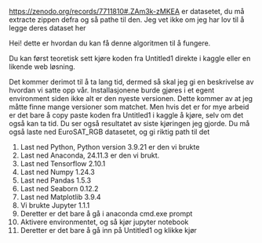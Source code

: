https://zenodo.org/records/7711810#.ZAm3k-zMKEA
er datasetet, du må extracte zippen defra og så pathe til den. Jeg vet ikke om jeg har lov til å legge deres dataset her

Hei! dette er hvordan du kan få denne algoritmen til å fungere.

Du kan først teoretisk sett kjøre koden fra Untitled1 direkte i kaggle eller en likende web løsning.

Det kommer derimot til å ta lang tid, dermed så skal jeg gi en beskrivelse av hvordan vi satte opp vår. Installasjonene burde gjøres i et egent environment siden ikke alt er den nyeste versionen.
Dette kommer av at jeg måtte finne mange versioner som matchet.
Men hvis det er for mye arbeid er det bare å copy paste koden fra Untitled1 i kaggle å kjøre, selv om det også kan ta tid.
Du ser også resultatet av siste kjøringen jeg gjorde.
Du må også laste ned EuroSAT_RGB datasetet, og gi riktig path til det

 1. Last ned Python, Python version 3.9.21 er den vi brukte
 2. Last ned Anaconda, 24.11.3 er den vi brukt.
 3. Last ned Tensorflow 2.10.1
 4. Last ned Numpy 1.24.3
 5. Last ned Pandas 1.5.3
 6. Last ned Seaborn 0.12.2
 7. Last ned Matplotlib 3.9.4
 8. Vi brukte Jupyter 1.1.1
 9. Deretter er det bare å gå i anaconda cmd.exe prompt
 10. Aktivere environmentet, og så kjør jupyter notebook
 11. Deretter er det bare å gå inn på Untitled1 og klikke kjør

